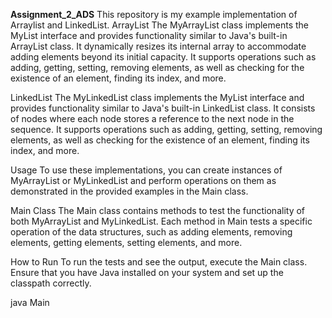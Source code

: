 **Assignment_2_ADS**
This repository is my example implementation of Arraylist and LinkedList.
ArrayList
The MyArrayList class implements the MyList interface and provides functionality similar to Java's built-in ArrayList class. It dynamically resizes its internal array to accommodate adding elements beyond its initial capacity. It supports operations such as adding, getting, setting, removing elements, as well as checking for the existence of an element, finding its index, and more.

LinkedList
The MyLinkedList class implements the MyList interface and provides functionality similar to Java's built-in LinkedList class. It consists of nodes where each node stores a reference to the next node in the sequence. It supports operations such as adding, getting, setting, removing elements, as well as checking for the existence of an element, finding its index, and more.

Usage
To use these implementations, you can create instances of MyArrayList or MyLinkedList and perform operations on them as demonstrated in the provided examples in the Main class.

Main Class
The Main class contains methods to test the functionality of both MyArrayList and MyLinkedList. Each method in Main tests a specific operation of the data structures, such as adding elements, removing elements, getting elements, setting elements, and more.

How to Run
To run the tests and see the output, execute the Main class. Ensure that you have Java installed on your system and set up the classpath correctly.

java Main
            
